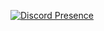 [![Discord Presence](https://lanyard.cnrad.dev/api/:id)](https://discord.com/users/1177627178389741568)

